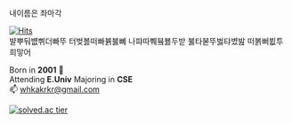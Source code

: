 <!--
**whkakrkr/whkakrkr** is a ✨ _special_ ✨ repository because its `README.md` (this file) appears on your GitHub profile.
-->
내이름은 좌마각   

[![Hits](https://hits.seeyoufarm.com/api/count/incr/badge.svg?url=https%3A%2F%2Fgithub.com%2Fwhkakrkr&count_bg=%23000000&title_bg=%23FAB0B0&icon=lg.svg&icon_color=%23000000&title=hits&edge_flat=false)](https://hits.seeyoufarm.com)   
뱔뿌둬뱺쀠더빠뚜
터벚봃떠빠뷹붏뼤
나퍄따쀄븈뵳두받
붏타볻뚜벓탸볐밢
떠볽뻐뷦투희맣어   

Born in **2001** :cake:     
Attending **E.Univ** Majoring in **CSE**   
📫 whkakrkr@gmail.com 

[![solved.ac tier](http://mazassumnida.wtf/api/generate_badge?boj=whkakrkr)](https://solved.ac/whkakrkr)

